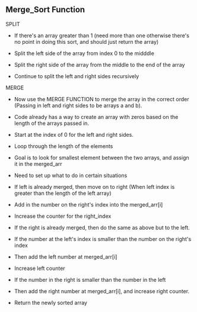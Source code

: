 ## Merge_Sort Function

SPLIT

- If there's an array greater than 1 (need more than one otherwise there's no point in doing this sort, and should just return the array)

- Split the left side of the array from index 0 to the midddle

- Split the right side of the array from the middle to the end of the array

- Continue to split the left and right sides recursively

MERGE

- Now use the MERGE FUNCTION to merge the array in the correct order (Passing in left and right sides to be arrays a and b).

- Code already has a way to create an array with zeros based on the length of the arrays passed in.

- Start at the index of 0 for the left and right sides.

- Loop through the length of the elements

- Goal is to look for smallest element between the two arrays, and assign it in the merged_arr

- Need to set up what to do in certain situations

- If left is already merged, then move on to right (When left index is greater than the length of the left array)

- Add in the number on the right's index into the merged_arr[i]

- Increase the counter for the right_index

- If the right is already merged, then do the same as above but to the left.

- If the number at the left's index is smaller than the number on the right's index

- Then add the left number at merged_arr[i]

- Increase left counter

- If the number in the right is smaller than the number in the left

- Then add the right number at merged_arr[i], and increase right counter.

- Return the newly sorted array
